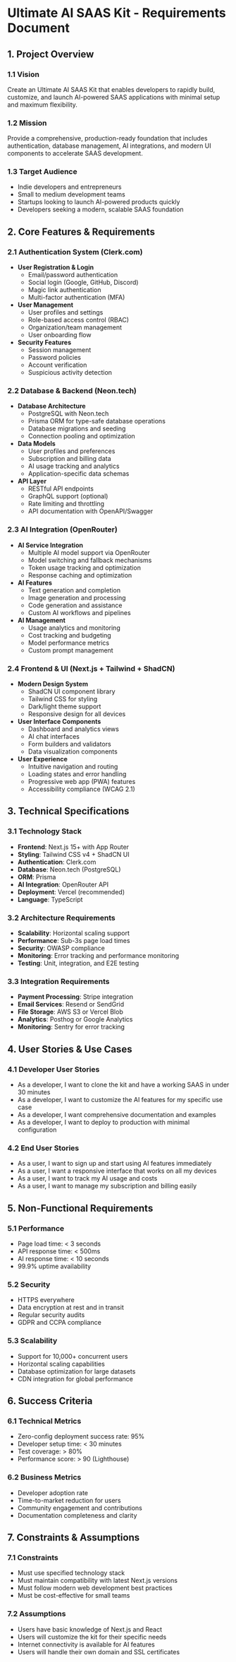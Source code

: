# Ultimate AI SAAS Kit - Requirements Document

## 1. Project Overview

### 1.1 Vision
Create an Ultimate AI SAAS Kit that enables developers to rapidly build, customize, and launch AI-powered SAAS applications with minimal setup and maximum flexibility.

### 1.2 Mission
Provide a comprehensive, production-ready foundation that includes authentication, database management, AI integrations, and modern UI components to accelerate SAAS development.

### 1.3 Target Audience
- Indie developers and entrepreneurs
- Small to medium development teams
- Startups looking to launch AI-powered products quickly
- Developers seeking a modern, scalable SAAS foundation

## 2. Core Features & Requirements

### 2.1 Authentication System (Clerk.com)
- **User Registration & Login**
  - Email/password authentication
  - Social login (Google, GitHub, Discord)
  - Magic link authentication
  - Multi-factor authentication (MFA)
- **User Management**
  - User profiles and settings
  - Role-based access control (RBAC)
  - Organization/team management
  - User onboarding flow
- **Security Features**
  - Session management
  - Password policies
  - Account verification
  - Suspicious activity detection

### 2.2 Database & Backend (Neon.tech)
- **Database Architecture**
  - PostgreSQL with Neon.tech
  - Prisma ORM for type-safe database operations
  - Database migrations and seeding
  - Connection pooling and optimization
- **Data Models**
  - User profiles and preferences
  - Subscription and billing data
  - AI usage tracking and analytics
  - Application-specific data schemas
- **API Layer**
  - RESTful API endpoints
  - GraphQL support (optional)
  - Rate limiting and throttling
  - API documentation with OpenAPI/Swagger

### 2.3 AI Integration (OpenRouter)
- **AI Service Integration**
  - Multiple AI model support via OpenRouter
  - Model switching and fallback mechanisms
  - Token usage tracking and optimization
  - Response caching and optimization
- **AI Features**
  - Text generation and completion
  - Image generation and processing
  - Code generation and assistance
  - Custom AI workflows and pipelines
- **AI Management**
  - Usage analytics and monitoring
  - Cost tracking and budgeting
  - Model performance metrics
  - Custom prompt management

### 2.4 Frontend & UI (Next.js + Tailwind + ShadCN)
- **Modern Design System**
  - ShadCN UI component library
  - Tailwind CSS for styling
  - Dark/light theme support
  - Responsive design for all devices
- **User Interface Components**
  - Dashboard and analytics views
  - AI chat interfaces
  - Form builders and validators
  - Data visualization components
- **User Experience**
  - Intuitive navigation and routing
  - Loading states and error handling
  - Progressive web app (PWA) features
  - Accessibility compliance (WCAG 2.1)

## 3. Technical Specifications

### 3.1 Technology Stack
- **Frontend**: Next.js 15+ with App Router
- **Styling**: Tailwind CSS v4 + ShadCN UI
- **Authentication**: Clerk.com
- **Database**: Neon.tech (PostgreSQL)
- **ORM**: Prisma
- **AI Integration**: OpenRouter API
- **Deployment**: Vercel (recommended)
- **Language**: TypeScript

### 3.2 Architecture Requirements
- **Scalability**: Horizontal scaling support
- **Performance**: Sub-3s page load times
- **Security**: OWASP compliance
- **Monitoring**: Error tracking and performance monitoring
- **Testing**: Unit, integration, and E2E testing

### 3.3 Integration Requirements
- **Payment Processing**: Stripe integration
- **Email Services**: Resend or SendGrid
- **File Storage**: AWS S3 or Vercel Blob
- **Analytics**: Posthog or Google Analytics
- **Monitoring**: Sentry for error tracking

## 4. User Stories & Use Cases

### 4.1 Developer User Stories
- As a developer, I want to clone the kit and have a working SAAS in under 30 minutes
- As a developer, I want to customize the AI features for my specific use case
- As a developer, I want comprehensive documentation and examples
- As a developer, I want to deploy to production with minimal configuration

### 4.2 End User Stories
- As a user, I want to sign up and start using AI features immediately
- As a user, I want a responsive interface that works on all my devices
- As a user, I want to track my AI usage and costs
- As a user, I want to manage my subscription and billing easily

## 5. Non-Functional Requirements

### 5.1 Performance
- Page load time: < 3 seconds
- API response time: < 500ms
- AI response time: < 10 seconds
- 99.9% uptime availability

### 5.2 Security
- HTTPS everywhere
- Data encryption at rest and in transit
- Regular security audits
- GDPR and CCPA compliance

### 5.3 Scalability
- Support for 10,000+ concurrent users
- Horizontal scaling capabilities
- Database optimization for large datasets
- CDN integration for global performance

## 6. Success Criteria

### 6.1 Technical Metrics
- Zero-config deployment success rate: 95%
- Developer setup time: < 30 minutes
- Test coverage: > 80%
- Performance score: > 90 (Lighthouse)

### 6.2 Business Metrics
- Developer adoption rate
- Time-to-market reduction for users
- Community engagement and contributions
- Documentation completeness and clarity

## 7. Constraints & Assumptions

### 7.1 Constraints
- Must use specified technology stack
- Must maintain compatibility with latest Next.js versions
- Must follow modern web development best practices
- Must be cost-effective for small teams

### 7.2 Assumptions
- Users have basic knowledge of Next.js and React
- Users will customize the kit for their specific needs
- Internet connectivity is available for AI features
- Users will handle their own domain and SSL certificates
